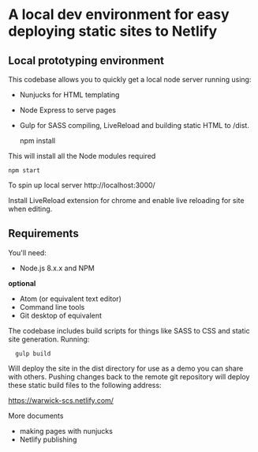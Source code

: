 # A local dev environment for easy deploying static sites to Netlify



## Local prototyping environment

This codebase allows you to quickly get a local node server running using:


- Nunjucks for HTML templating
- Node Express to serve pages
- Gulp for SASS compiling, LiveReload and building static HTML to /dist.


    npm install

This will install all the Node modules required


    npm start

To spin up local server http://localhost:3000/

Install LiveReload extension for chrome and enable live reloading for site when editing.


## Requirements

You'll need:


- Node.js 8.x.x and NPM

**optional**


- Atom (or equivalent text editor)
- Command line tools
- Git desktop of equivalent


The codebase includes build scripts for things like SASS to CSS and static site generation. Running:


      gulp build


Will deploy the site in the dist directory for use as a demo you can share with others.
Pushing changes back to the remote git repository will deploy these static build files to the following address:

https://warwick-scs.netlify.com/

More documents


- making pages with nunjucks
- Netlify publishing
##
